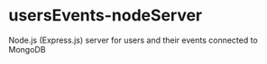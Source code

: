 # usersEvents-nodeServer

Node.js (Express.js) server for users and their events connected to MongoDB
